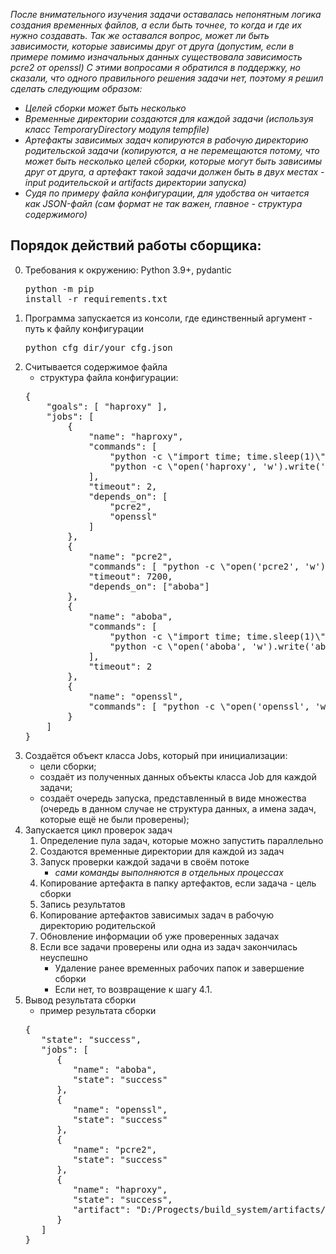 <i>После внимательного изучения задачи оставалась непонятным логика создания временных файлов, а если быть точнее, то
когда и где их нужно создавать. Так же оставался вопрос, может ли быть зависимости, которые зависимы друг от друга 
(допустим, если в примере помимо изначальных данных существовала зависимость pcre2 от openssl)
С этими вопросами я обратился в поддержку, но сказали, что одного правильного решения задачи нет,
поэтому я решил сделать следующим образом:
- Целей сборки может быть несколько
- Временные директории создаются для каждой задачи (используя класс TemporaryDirectory модуля tempfile)
- Артефакты зависимых задач копируются в рабочую директорию родительской задачи (копируются, а не перемещаются потому, 
что может быть несколько целей сборки, которые могут быть зависимы друг от друга, а артефакт такой задачи 
должен быть в двух местах - input родительской и artifacts директории запуска)
- Судя по примеру файла конфигурации, для удобства он читается как JSON-файл (сам формат не так важен, главное -
структура содержимого)</br></i>

Порядок действий работы сборщика:
-----
0. Требования к окружению: Python 3.9+, pydantic <pre>python -m pip install -r requirements.txt</pre>
1. Программа запускается из консоли, где единственный аргумент - путь к файлу конфигурации<pre>python cfg_dir/your_cfg.json</pre>
2. Считывается содержимое файла
    - структура файла конфигурации:
   <pre>
   {
       "goals": [ "haproxy" ],
       "jobs": [
           {
               "name": "haproxy",
               "commands": [
                   "python -c \"import time; time.sleep(1)\"",
                   "python -c \"open('haproxy', 'w').write('baz')\""
               ],
               "timeout": 2,
               "depends_on": [
                   "pcre2",
                   "openssl"
               ]
           },
           {
               "name": "pcre2",
               "commands": [ "python -c \"open('pcre2', 'w').write('foo')\"" ],
               "timeout": 7200,
               "depends_on": ["aboba"]
           },
           {
               "name": "aboba",
               "commands": [
                   "python -c \"import time; time.sleep(1)\"",
                   "python -c \"open('aboba', 'w').write('aboba')\""
               ],
               "timeout": 2
           },
           {
               "name": "openssl",
               "commands": [ "python -c \"open('openssl', 'w').write('bar')\"" ]
           }
       ]
   }
   </pre>
3. Создаётся объект класса Jobs, который при инициализации:
    - цели сборки;
    - создаёт из полученных данных объекты класса Job для каждой задачи;
    - создаёт очередь запуска, представленный в виде множества (очередь в данном случае не структура данных, а имена
задач, которые ещё не были проверены);
4. Запускается цикл проверок задач
   1. Определение пула задач, которые можно запустить параллельно
   2. Создаются временные директории для каждой из задач
   3. Запуск проверки каждой задачи в своём потоке
      - _сами команды выполняются в отдельных процессах_
   4. Копирование артефакта в папку артефактов, если задача - цель сборки
   5. Запись результатов
   6. Копирование артефактов зависимых задач в рабочую директорию родительской
   7. Обновление информации об уже проверенных задачах
   8. Если все задачи проверены или одна из задач закончилась неуспешно
      - Удаление ранее временных рабочих папок и завершение сборки
      - Если нет, то возвращение к шагу 4.1.
5. Вывод результата сборки
   - пример результата сборки
   <pre>
   {
      "state": "success",
      "jobs": [
         {
            "name": "aboba",
            "state": "success"
         },
         {
            "name": "openssl",
            "state": "success"
         },
         {
            "name": "pcre2",
            "state": "success"
         },
         {
            "name": "haproxy",
            "state": "success",
            "artifact": "D:/Progects/build_system/artifacts/haproxy"
         }
      ]
   }
   </pre>
   
